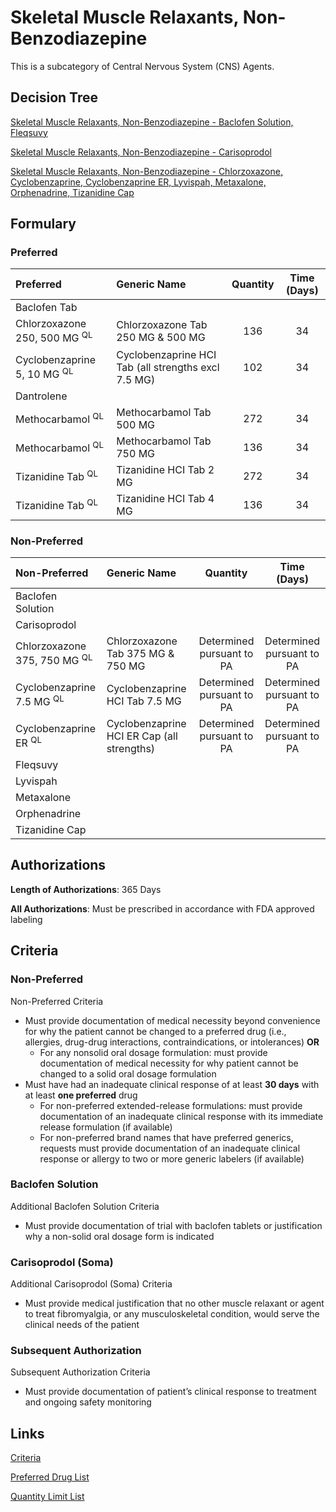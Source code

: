 # Skeletal Muscle Relaxants, Non-Benzodiazepine

This is a subcategory of Central Nervous System (CNS) Agents.

## Decision Tree
[Skeletal Muscle Relaxants, Non-Benzodiazepine - Baclofen Solution, Fleqsuvy](https://forms.office.com.mcas.ms/pages/designpagev2.aspx?auth_pvr=OrgId&auth_upn=anttwaniqua.greer%40gainwelltechnologies.com&origin=OfficeDotCom&lang=en-US&sessionid=dba554c2-2c78-4f60-bee3-f837172c2546&route=GroupForms&subpage=design&id=nPhjxpvvj0G9PUHkbAzgaN9UYz8EqmlIs3_TYn4TbXBUNkwwRERUVThSRTZNUkxYODEwMkEyMUpCTyQlQCN0PWcu&topview=Preview)

[Skeletal Muscle Relaxants, Non-Benzodiazepine - Carisoprodol](https://forms.office.com.mcas.ms/pages/designpagev2.aspx?auth_pvr=OrgId&auth_upn=anttwaniqua.greer%40gainwelltechnologies.com&origin=OfficeDotCom&lang=en-US&sessionid=dba554c2-2c78-4f60-bee3-f837172c2546&route=GroupForms&subpage=design&id=nPhjxpvvj0G9PUHkbAzgaN9UYz8EqmlIs3_TYn4TbXBUMUcwOTdWSUQ2MTBJWk1MTFpMQ0pLTElLNCQlQCN0PWcu&topview=Preview)

[Skeletal Muscle Relaxants, Non-Benzodiazepine - Chlorzoxazone, Cyclobenzaprine, Cyclobenzaprine ER, Lyvispah, Metaxalone, Orphenadrine, Tizanidine Cap](https://forms.office.com.mcas.ms/pages/designpagev2.aspx?auth_pvr=OrgId&auth_upn=anttwaniqua.greer%40gainwelltechnologies.com&origin=OfficeDotCom&lang=en-US&sessionid=dba554c2-2c78-4f60-bee3-f837172c2546&route=GroupForms&subpage=design&id=nPhjxpvvj0G9PUHkbAzgaN9UYz8EqmlIs3_TYn4TbXBUOVRJNUZaMU9HQ1pCSUZWWURRQ0ZJQURLRCQlQCN0PWcu&topview=Preview)

## Formulary

### Preferred

| Preferred                               | Generic Name                                        | Quantity | Time (Days) |
| :-------------------------------------- | :-------------------------------------------------- | :------: | :---------: |
| Baclofen Tab                            |                                                     |          |             |
| Chlorzoxazone 250, 500 MG <sup>QL</sup> | Chlorzoxazone Tab 250 MG & 500 MG                   |   136    |     34      |
| Cyclobenzaprine 5, 10 MG <sup>QL</sup>  | Cyclobenzaprine HCI Tab (all strengths excl 7.5 MG) |   102    |     34      |
| Dantrolene                              |                                                     |          |             |
| Methocarbamol <sup>QL</sup>             | Methocarbamol Tab 500 MG                            |   272    |     34      |
| Methocarbamol <sup>QL</sup>             | Methocarbamol Tab 750 MG                            |   136    |     34      |
| Tizanidine Tab <sup>QL</sup>            | Tizanidine HCI Tab 2 MG                             |   272    |     34      |
| Tizanidine Tab <sup>QL</sup>            | Tizanidine HCI Tab 4 MG                             |   136    |     34      |

### Non-Preferred

| Non-Preferred                           | Generic Name                               |         Quantity          |        Time (Days)        |
| :-------------------------------------- | :----------------------------------------- | :-----------------------: | :-----------------------: |
| Baclofen Solution                       |                                            |                           |                           |
| Carisoprodol                            |                                            |                           |                           |
| Chlorzoxazone 375, 750 MG <sup>QL</sup> | Chlorzoxazone Tab 375 MG & 750 MG          | Determined pursuant to PA | Determined pursuant to PA |
| Cyclobenzaprine 7.5 MG <sup>QL</sup>    | Cyclobenzaprine HCI Tab 7.5 MG             | Determined pursuant to PA | Determined pursuant to PA |
| Cyclobenzaprine ER <sup>QL</sup>        | Cyclobenzaprine HCI ER Cap (all strengths) | Determined pursuant to PA | Determined pursuant to PA |
| Fleqsuvy                                |                                            |                           |                           |
| Lyvispah                                |                                            |                           |                           |
| Metaxalone                              |                                            |                           |                           |
| Orphenadrine                            |                                            |                           |                           |
| Tizanidine Cap                          |                                            |                           |                           |

## Authorizations

**Length of Authorizations**: 365 Days

**All Authorizations**: Must be prescribed in accordance with FDA approved labeling

## Criteria

### Non-Preferred

Non-Preferred Criteria

-   Must provide documentation of medical necessity beyond convenience for why the patient cannot be changed to a preferred drug (i.e., allergies, drug-drug interactions, contraindications, or intolerances) **OR**
    -   For any nonsolid oral dosage formulation: must provide documentation of medical necessity for why patient cannot be changed to a solid oral dosage formulation
-   Must have had an inadequate clinical response of at least **30 days** with at least **one preferred** drug
    -   For non-preferred extended-release formulations: must provide documentation of an inadequate clinical response with its immediate release formulation (if available)
    -   For non-preferred brand names that have preferred generics, requests must provide documentation of an inadequate clinical response or allergy to two or more generic labelers (if available)

### Baclofen Solution

Additional Baclofen Solution Criteria

-   Must provide documentation of trial with baclofen tablets or justification why a non-solid oral dosage form is indicated

### Carisoprodol (Soma)

Additional Carisoprodol (Soma) Criteria

-   Must provide medical justification that no other muscle relaxant or agent to treat fibromyalgia, or any musculoskeletal condition, would serve the clinical needs of the patient

### Subsequent Authorization

Subsequent Authorization Criteria

-   Must provide documentation of patient’s clinical response to treatment and ongoing safety monitoring

## Links

[Criteria](https://pharmacy.medicaid.ohio.gov/sites/default/files/20230101_UPDL%20_Criteria_APPROVED.pdf#page=47)

[Preferred Drug List](https://pharmacy.medicaid.ohio.gov/sites/default/files/20230101_UPDL_APPROVED_12.13.22.pdf#page=18)

[Quantity Limit List](https://pharmacy.medicaid.ohio.gov/sites/default/files/20230101_Ohio_Medicaid_Quantity_Document_APPROVED.pdf)
